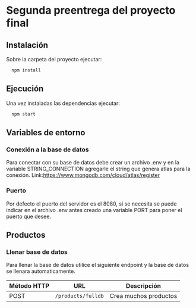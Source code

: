# Segunda preentrega del proyecto final




## Instalación

Sobre la carpeta del proyecto ejecutar:

```bash
  npm install 
```
## Ejecución

Una vez instaladas las dependencias ejecutar:

```bash
  npm start
```    

## Variables de entorno

### Conexión a la base de datos

Para conectar con su base de datos debe crear un archivo .env y en la variable STRING_CONNECTION agregarle el string que genera atlas para la conexión.
Link:https://www.mongodb.com/cloud/atlas/register
### Puerto
Por defecto el puerto del servidor es el 8080, si se necesita se puede indicar en el archivo .env antes creado una variable PORT para poner el puerto que desee.

## Productos

### Llenar base de datos

Para llenar la base de datos utilice el siguiente endpoint y la base de datos se llenara automaticamente.


| Método HTTP | URL                                  | Descripción                                         |
| ----------- | ------------------------------------ | --------------------------------------------------- |
| POST        | `/products/fulldb`                      | Crea muchos productos                            |
